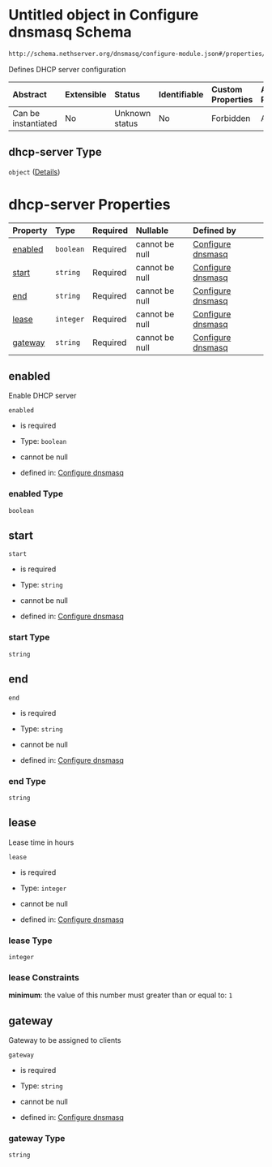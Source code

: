# Untitled object in Configure dnsmasq Schema

```txt
http://schema.nethserver.org/dnsmasq/configure-module.json#/properties/dhcp-server
```

Defines DHCP server configuration

| Abstract            | Extensible | Status         | Identifiable | Custom Properties | Additional Properties | Access Restrictions | Defined In                                                                      |
| :------------------ | :--------- | :------------- | :----------- | :---------------- | :-------------------- | :------------------ | :------------------------------------------------------------------------------ |
| Can be instantiated | No         | Unknown status | No           | Forbidden         | Allowed               | none                | [configure-module.json\*](dnsmasq/configure-module.json "open original schema") |

## dhcp-server Type

`object` ([Details](configure-module-properties-dhcp-server.md))

# dhcp-server Properties

| Property            | Type      | Required | Nullable       | Defined by                                                                                                                                                                                 |
| :------------------ | :-------- | :------- | :------------- | :----------------------------------------------------------------------------------------------------------------------------------------------------------------------------------------- |
| [enabled](#enabled) | `boolean` | Required | cannot be null | [Configure dnsmasq](configure-module-properties-dhcp-server-properties-enabled.md "http://schema.nethserver.org/dnsmasq/configure-module.json#/properties/dhcp-server/properties/enabled") |
| [start](#start)     | `string`  | Required | cannot be null | [Configure dnsmasq](configure-module-properties-dhcp-server-properties-start.md "http://schema.nethserver.org/dnsmasq/configure-module.json#/properties/dhcp-server/properties/start")     |
| [end](#end)         | `string`  | Required | cannot be null | [Configure dnsmasq](configure-module-properties-dhcp-server-properties-end.md "http://schema.nethserver.org/dnsmasq/configure-module.json#/properties/dhcp-server/properties/end")         |
| [lease](#lease)     | `integer` | Required | cannot be null | [Configure dnsmasq](configure-module-properties-dhcp-server-properties-lease.md "http://schema.nethserver.org/dnsmasq/configure-module.json#/properties/dhcp-server/properties/lease")     |
| [gateway](#gateway) | `string`  | Required | cannot be null | [Configure dnsmasq](configure-module-properties-dhcp-server-properties-gateway.md "http://schema.nethserver.org/dnsmasq/configure-module.json#/properties/dhcp-server/properties/gateway") |

## enabled

Enable DHCP server

`enabled`

* is required

* Type: `boolean`

* cannot be null

* defined in: [Configure dnsmasq](configure-module-properties-dhcp-server-properties-enabled.md "http://schema.nethserver.org/dnsmasq/configure-module.json#/properties/dhcp-server/properties/enabled")

### enabled Type

`boolean`

## start



`start`

* is required

* Type: `string`

* cannot be null

* defined in: [Configure dnsmasq](configure-module-properties-dhcp-server-properties-start.md "http://schema.nethserver.org/dnsmasq/configure-module.json#/properties/dhcp-server/properties/start")

### start Type

`string`

## end



`end`

* is required

* Type: `string`

* cannot be null

* defined in: [Configure dnsmasq](configure-module-properties-dhcp-server-properties-end.md "http://schema.nethserver.org/dnsmasq/configure-module.json#/properties/dhcp-server/properties/end")

### end Type

`string`

## lease

Lease time in hours

`lease`

* is required

* Type: `integer`

* cannot be null

* defined in: [Configure dnsmasq](configure-module-properties-dhcp-server-properties-lease.md "http://schema.nethserver.org/dnsmasq/configure-module.json#/properties/dhcp-server/properties/lease")

### lease Type

`integer`

### lease Constraints

**minimum**: the value of this number must greater than or equal to: `1`

## gateway

Gateway to be assigned to clients

`gateway`

* is required

* Type: `string`

* cannot be null

* defined in: [Configure dnsmasq](configure-module-properties-dhcp-server-properties-gateway.md "http://schema.nethserver.org/dnsmasq/configure-module.json#/properties/dhcp-server/properties/gateway")

### gateway Type

`string`
